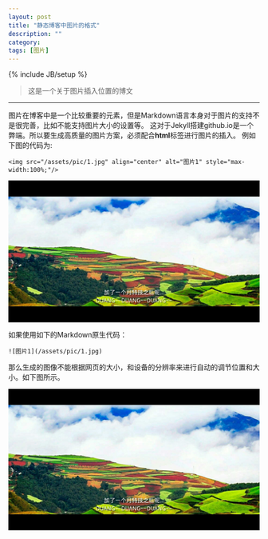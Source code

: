 ```yaml
---
layout: post
title: "静态博客中图片的格式"
description: ""
category: 
tags: [图片]
---
```

{% include JB/setup %}
>这是一个关于图片插入位置的博文
---

图片在博客中是一个比较重要的元素，但是Markdown语言本身对于图片的支持不是很完善，比如不能支持图片大小的设置等。
这对于Jekyll搭建github.io是一个弊端。所以要生成高质量的图片方案，必须配合**html**标签进行图片的插入。
例如下图的代码为:  

    <img src="/assets/pic/1.jpg" align="center" alt="图片1" style="max-width:100%;"/>

<img src="/assets/pic/2.jpg" align="center" alt="图片2" style="max-width:100%;"/>

如果使用如下的Markdown原生代码：

    ![图片1](/assets/pic/1.jpg)  
    
那么生成的图像不能根据网页的大小，和设备的分辨率来进行自动的调节位置和大小。如下图所示。

![图片1](/assets/pic/2.jpg)
